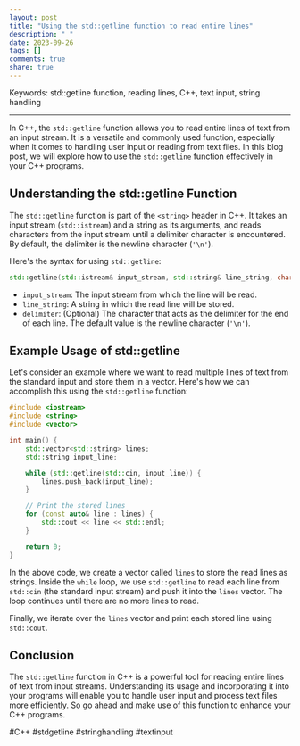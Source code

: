 ```yaml
---
layout: post
title: "Using the std::getline function to read entire lines"
description: " "
date: 2023-09-26
tags: []
comments: true
share: true
---
```


Keywords: std::getline function, reading lines, C++, text input, string handling

---

In C++, the `std::getline` function allows you to read entire lines of text from an input stream. It is a versatile and commonly used function, especially when it comes to handling user input or reading from text files. In this blog post, we will explore how to use the `std::getline` function effectively in your C++ programs.

## Understanding the std::getline Function

The `std::getline` function is part of the `<string>` header in C++. It takes an input stream (`std::istream`) and a string as its arguments, and reads characters from the input stream until a delimiter character is encountered. By default, the delimiter is the newline character (`'\n'`).

Here's the syntax for using `std::getline`:

```cpp
std::getline(std::istream& input_stream, std::string& line_string, char delimiter = '\n');
```

- `input_stream`: The input stream from which the line will be read.
- `line_string`: A string in which the read line will be stored.
- `delimiter`: (Optional) The character that acts as the delimiter for the end of each line. The default value is the newline character (`'\n'`).

## Example Usage of std::getline

Let's consider an example where we want to read multiple lines of text from the standard input and store them in a vector. Here's how we can accomplish this using the `std::getline` function:

```cpp
#include <iostream>
#include <string>
#include <vector>

int main() {
    std::vector<std::string> lines;
    std::string input_line;

    while (std::getline(std::cin, input_line)) {
        lines.push_back(input_line);
    }

    // Print the stored lines
    for (const auto& line : lines) {
        std::cout << line << std::endl;
    }

    return 0;
}
```

In the above code, we create a vector called `lines` to store the read lines as strings. Inside the `while` loop, we use `std::getline` to read each line from `std::cin` (the standard input stream) and push it into the `lines` vector. The loop continues until there are no more lines to read.

Finally, we iterate over the `lines` vector and print each stored line using `std::cout`.

## Conclusion

The `std::getline` function in C++ is a powerful tool for reading entire lines of text from input streams. Understanding its usage and incorporating it into your programs will enable you to handle user input and process text files more efficiently. So go ahead and make use of this function to enhance your C++ programs.

#C++ #stdgetline #stringhandling #textinput